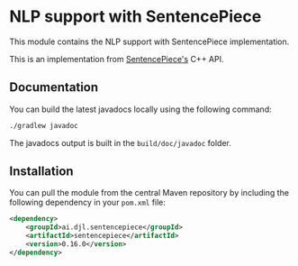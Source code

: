 # NLP support with SentencePiece

This module contains the NLP support with SentencePiece implementation.

This is an implementation from [SentencePiece's](https://github.com/google/sentencepiece) C++ API.

## Documentation

You can build the latest javadocs locally using the following command:

```sh
./gradlew javadoc
```
The javadocs output is built in the `build/doc/javadoc` folder.

## Installation

You can pull the module from the central Maven repository by including the following dependency in your `pom.xml` file:

```xml
<dependency>
    <groupId>ai.djl.sentencepiece</groupId>
    <artifactId>sentencepiece</artifactId>
    <version>0.16.0</version>
</dependency>
```
